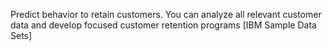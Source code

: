 Predict behavior to retain customers. You can analyze all relevant customer data and develop focused customer retention programs [IBM Sample Data Sets]
